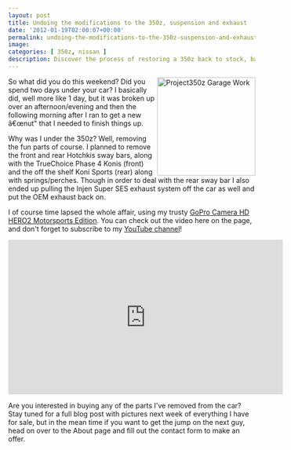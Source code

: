 ```yaml
---
layout: post
title: Undoing the modifications to the 350z, suspension and exhaust
date: '2012-01-19T02:00:07+00:00'
permalink: undoing-the-modifications-to-the-350z-suspension-and-exhaust
image:
categories: [ 350z, nissan ]
description: Discover the process of restoring a 350z back to stock, battling stubborn parts, breaking tools, and eventually triumphing in this car repair journey.
---
```



<img style="width: 200px" alt="Project350z Garage Work" align="right" src="https://i4.ytimg.com/vi/C5CMvuvCwac/0.jpg" />
So what did you do this weekend? Did you spend two days under your car? I basically did, well more like 1 day, but it was broken up over an afternoon/evening and then the following morning after I ran to get a new â€œnut" that I needed to finish things up.

Why was I under the 350z? Well, removing the fun parts of course. I planned to remove the front and rear Hotchkis sway bars, along with the TrueChoice Phase 4 Konis (front) and the off the shelf Koni Sports (rear) along with springs/perches. Though in order to deal with the rear sway bar I also ended up pulling the Injen Super SES exhaust system off the car as well and put the OEM exhaust back on.

I of course time lapsed the whole affair, using my trusty [GoPro Camera HD HERO2 Motorsports Edition](https://amzn.to/3Qfjj8G). You can check out the video here on the page, and don't forget to subscribe to my [YouTube channel](https://www.youtube.com/user/christoc?feature=watch)! 
<iframe width="560" height="315" src="https://www.youtube.com/embed/C5CMvuvCwac?si=zDDA6RBFgcajnLL-" title="YouTube video player" frameborder="0" allow="accelerometer; autoplay; clipboard-write; encrypted-media; gyroscope; picture-in-picture; web-share" referrerpolicy="strict-origin-when-cross-origin" allowfullscreen></iframe>

Are you interested in buying any of the parts I've removed from the car? Stay tuned for a full blog post with pictures next week of everything I have for sale, but in the mean time if you want to get the jump on the next guy, head on  over to the About page and fill out the contact form to make an offer.


